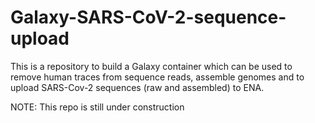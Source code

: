 # Galaxy-SARS-CoV-2-sequence-upload
This is a repository to build a Galaxy container which can be used to remove human traces from sequence reads, assemble genomes and to upload SARS-Cov-2 sequences (raw and assembled) to ENA.

NOTE: This repo is still under construction
